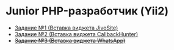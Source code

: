 # Junior PHP-разработчик (Yii2)

- [Задание №1 (Вставка виджета JivoSite)](web-dev-php-junior-001.md)
- [Задание №2 (Вставка виджета CallbackHunter)](web-dev-php-junior-002.md)
- [~~Задание №3 (Вставка виджета WhatsApp)~~](web-dev-php-junior-003.md)